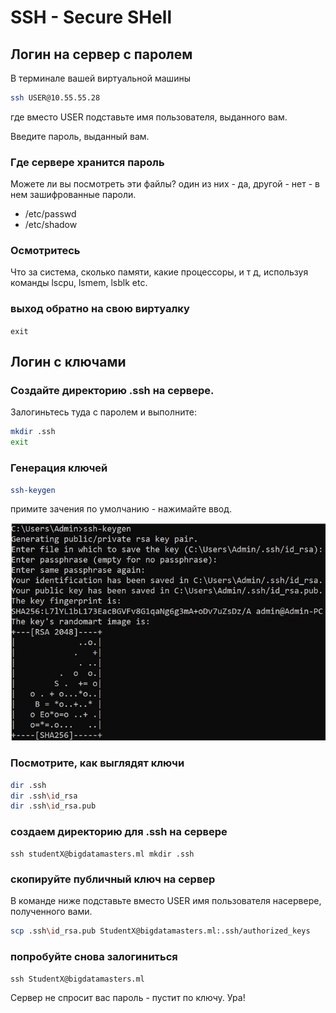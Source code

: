 # SSH - Secure SHell

## Логин на сервер с паролем 

В терминале вашей виртуальной машины

```bash
ssh USER@10.55.55.28
```

где вмеcто USER подставьте имя пользователя, выданного вам.

Введите пароль, выданный вам.

### Где сервере хранится пароль

Можете ли вы посмотреть эти файлы? один из них - да, другой - нет - в нем зашифрованные пароли.

* /etc/passwd
* /etc/shadow

### Осмотритесь

Что за система, сколько памяти, какие процессоры, и т д, используя команды lscpu, lsmem, lsblk etc.

### выход обратно на свою виртуалку

`exit`

## Логин с ключами

### Создайте директорию .ssh на сервере.

Залогиньтесь туда с паролем и выполните:

```bash
mkdir .ssh
exit
```

### Генерация ключей

```bash
ssh-keygen
```

примите зачения по умолчанию - нажимайте ввод.

![ssh-1-keygen](../img/ssh-1-keygen.jpg)

### Посмотрите, как выглядят ключи

```bash
dir .ssh
dir .ssh\id_rsa
dir .ssh\id_rsa.pub
```

### создаем директорию для .ssh на сервере

```
ssh studentX@bigdatamasters.ml mkdir .ssh
```

### скопируйте публичный ключ на сервер

В команде ниже подставьте вместо USER имя пользователя насервере, полученного вами.

```bash
scp .ssh\id_rsa.pub StudentX@bigdatamasters.ml:.ssh/authorized_keys
```

### попробуйте снова залогиниться


`ssh StudentX@bigdatamasters.ml`

Сервер не спросит вас пароль - пустит по ключу. Ура!

